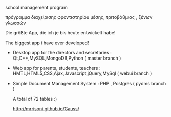 school management program

πρόγραμμα διαχείρισης φροντιστηρίου μέσης,  τριτοβάθμιας , ξένων γλωσσών


Die größte App, die ich je bis heute  entwickelt habe!

The biggest app i have ever developed!

- Desktop app for the directors and secretaries : Qt,C++,MySQL,MongoDB,Python ( master branch )

- Web app for parents, students, teachers : HMTL,HTML5,CSS,Ajax,Javascript,jQuery,MySql ( webui branch )

- Simple Document Management System : PHP , Postgres ( pydms branch )

  A total of 72 tables :)
  
  http://mrrisoni.github.io/Gauss/